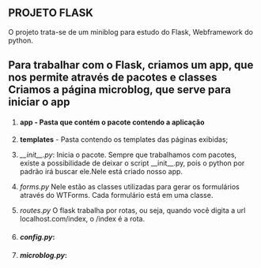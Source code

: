 ## PROJETO FLASK ##

O projeto trata-se de um miniblog para estudo do Flask, Webframework do python.

Para trabalhar com o Flask, criamos um app, que nos permite através de pacotes e classes
Criamos a página microblog, que serve para iniciar o app
--------------------------------------
 1. #### **app** - Pasta que contém o pacote contendo a aplicação

   1. **templates** - Pasta contendo os templates das páginas exibidas;

   1. *\_\_init\_\_.py*:
    Inicia o pacote. Sempre que trabalhamos com pacotes, existe a possibilidade de deixar o script \_\_init\_\_.py, pois o python por padrão irá buscar ele.Nele está criado nosso app.

   1. *forms.py*
    Nele estão as classes utilizadas para gerar os formulários através do WTForms.
    Cada formulário está em uma classe.

  1. *routes.py*
    O flask trabalha por rotas, ou seja, quando você digita a url localhost.com/index, o /index é a rota.

 1. #### *config.py*:
 1. #### *microblog.py*:
